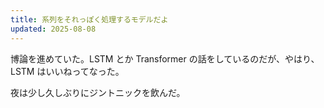 ```yaml
---
title: 系列をそれっぽく処理するモデルだよ
updated: 2025-08-08
---
```

博論を進めていた。LSTM とか Transformer の話をしているのだが、やはり、LSTM はいいねってなった。

夜は少し久しぶりにジントニックを飲んだ。
